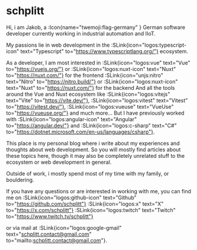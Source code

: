 # schplitt

Hi, i am Jakob, a :Icon{name="twemoji:flag-germany" } German software developer currently working in industrial automation and IIoT.

My passions lie in web development in the :SLink{icon="logos:typescript-icon" text="Typescript" to="https://www.typescriptlang.org/"} ecosystem.

As a developer, I am most interested in
:SLink{icon="logos:vue" text="Vue" to="https://vuejs.org/"} or :SLink{icon="logos:nuxt-icon" text="Nuxt" to="https://nuxt.com/"} for the frontend
:SLink{icon="unjs:nitro" text="Nitro" to="https://nitro.build/"} or :SLink{icon="logos:nuxt-icon" text="Nuxt" to="https://nuxt.com/"} for the backend
And all the tools around the Vue and Nuxt ecosystem like :SLink{icon="logos:vitejs" text="Vite" to="https://vite.dev/"}, :SLink{icon="logos:vitest" text="Vitest" to="https://vitest.dev/"}, :SLink{icon="logos:vueuse" text="VueUse" to="https://vueuse.org/"} and much more...
But I have previously worked with :SLink{icon="logos:angular-icon" text="Angular" to="https://angular.dev/"} and :SLink{icon="logos:c-sharp" text="C#" to="https://dotnet.microsoft.com/en-us/languages/csharp"}.

This place is my personal blog where i write about my experiences and thoughts about web development.
So you will mostly find articles about these topics here, though it may also be completely unrelated stuff to the ecosystem or web development in general.

Outside of work, i mostly spend most of my time with my family, or bouldering.

If you have any questions or are interested in working with me, you can find me on
:SLink{icon="logos:github-icon" text="Github" to="https://github.com/schplitt"} :SLink{icon="logos:x" text="X" to="https://x.com/schplitt"} :SLink{icon="logos:twitch" text="Twitch" to="https://www.twitch.tv/schplitt"}

or via mail at :SLink{icon="logos:google-gmail" text="schplitt.contact@gmail.com" to="mailto:schplitt.contact@gmail.com"}.
